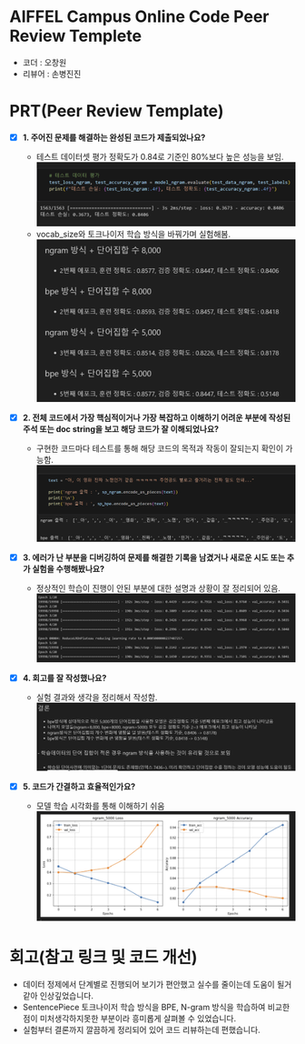 # AIFFEL Campus Online Code Peer Review Templete
- 코더 : 오창원
- 리뷰어 : 손병진진


# PRT(Peer Review Template)
- [x]  **1. 주어진 문제를 해결하는 완성된 코드가 제출되었나요?**
    - 테스트 데이터셋 평가 정확도가 0.84로 기준인 80%보다 높은 성능을 보임.
        ![alt text](screenshot\image_1.png)
    - vocab_size와 토크나이저 학습 방식을 바꿔가며 실험해봄.
        ![alt text](screenshot\image_2.png)

    
- [x]  **2. 전체 코드에서 가장 핵심적이거나 가장 복잡하고 이해하기 어려운 부분에 작성된 주석 또는 doc string을 보고 해당 코드가 잘 이해되었나요?**
    - 구현한 코드마다 테스트를 통해 해당 코드의 목적과 작동이 잘되는지 확인이 가능함.
        ![alt text](screenshot\image_3.png)
        
- [x]  **3. 에러가 난 부분을 디버깅하여 문제를 해결한 기록을 남겼거나 새로운 시도 또는 추가 실험을 수행해봤나요?**
    - 정상적인 학습이 진행이 안된 부분에 대한 설명과 상황이 잘 정리되어 있음.
        ![alt text](screenshot\image_4.png)
        
- [x]  **4. 회고를 잘 작성했나요?**
    - 실험 결과와 생각을 정리해서 작성함.
        ![alt text](screenshot\image_5.png)
        
- [x]  **5. 코드가 간결하고 효율적인가요?**
    - 모델 학습 시각화를 통해 이해하기 쉬움
        ![alt text](screenshot\image_6.png)


# 회고(참고 링크 및 코드 개선)
- 데이터 정제에서 단계별로 진행되어 보기가 편안했고 실수를 줄이는데 도움이 될거 같아 인상깊었습니다.
- SentencePiece 토크나이저 학습 방식을 BPE, N-gram 방식을 학습하여 비교한점이 미처생각하지못한 부분이라 흥미롭게 살펴볼 수 있었습니다.
- 실험부터 결론까지 깔끔하게 정리되어 있어 코드 리뷰하는데 편했습니다.

